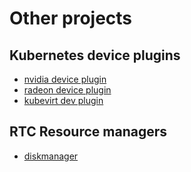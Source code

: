 # Other projects

## Kubernetes device plugins
* [nvidia device plugin](https://github.com/NVIDIA/k8s-device-plugin)
* [radeon device plugin](https://github.com/RadeonOpenCompute/k8s-device-plugin)
* [kubevirt dev plugin](https://github.com/kubevirt/kubernetes-device-plugins)

## RTC Resource managers
* [diskmanager](https://wiki.yandex-team.ru/runtime-cloud/disk-manager)